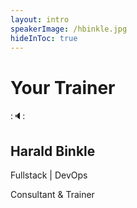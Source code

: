 ```yaml
---
layout: intro
speakerImage: /hbinkle.jpg
hideInToc: true
---
```


# Your Trainer

::speaker::

## Harald Binkle

Fullstack | DevOps

Consultant & Trainer